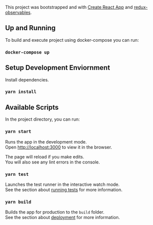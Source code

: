 This project was bootstrapped and with [Create React App](https://github.com/facebook/create-react-app) and [redux-observables](https://redux-observable.js.org/).

## Up and Running

To build and execute project using docker-compose you can run:

### `docker-compose up`

## Setup Development Enviornment

Install dependencies.

### `yarn install`

## Available Scripts

In the project directory, you can run:

### `yarn start`

Runs the app in the development mode.<br />
Open [http://localhost:3000](http://localhost:3000) to view it in the browser.

The page will reload if you make edits.<br />
You will also see any lint errors in the console.

### `yarn test`

Launches the test runner in the interactive watch mode.<br />
See the section about [running tests](https://facebook.github.io/create-react-app/docs/running-tests) for more information.

### `yarn build`

Builds the app for production to the `build` folder.<br />
See the section about [deployment](https://facebook.github.io/create-react-app/docs/deployment) for more information.
